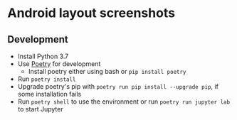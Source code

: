 # Android layout screenshots

## Development

- Install Python 3.7
- Use [Poetry](https://python-poetry.org/docs/#system-requirements) for development
  - Install poetry either using bash or `pip install poetry`
- Run `poetry install`
- Upgrade poetry's pip with `poetry run pip install --upgrade pip`, if some installation fails
- Run `poetry shell` to use the environment or run `poetry run jupyter lab` to start Jupyter
